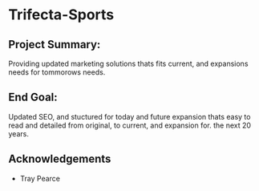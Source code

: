 # Trifecta-Sports

## Project Summary:

Providing updated marketing solutions thats fits current, and expansions needs for tommorows
needs.

## End Goal:

Updated SEO, and stuctured for today and future expansion thats easy to read and detailed from original, to current, and expansion for. the next 20 years.

## Acknowledgements

- Tray Pearce
